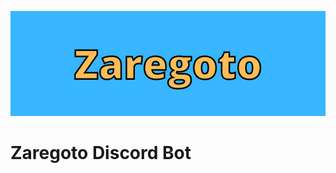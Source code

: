 <p align="center"><a href="#"><img src="https://github.com/ReStartQ/zaregoto/blob/main/extra/Zaregoto.png" alt="drawing" width="1280"/></a></p>

# Zaregoto Discord Bot



